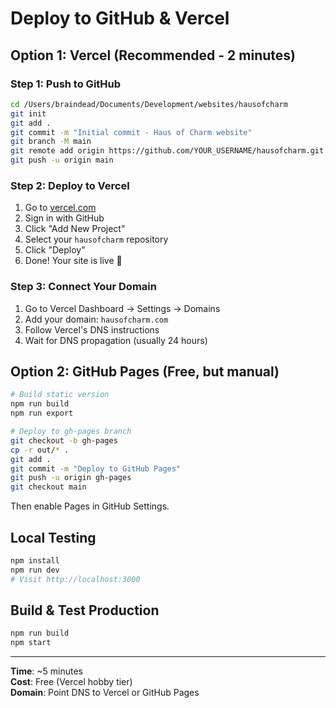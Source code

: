 # Deploy to GitHub & Vercel

## Option 1: Vercel (Recommended - 2 minutes)

### Step 1: Push to GitHub
```bash
cd /Users/braindead/Documents/Development/websites/hausofcharm
git init
git add .
git commit -m "Initial commit - Haus of Charm website"
git branch -M main
git remote add origin https://github.com/YOUR_USERNAME/hausofcharm.git
git push -u origin main
```

### Step 2: Deploy to Vercel
1. Go to [vercel.com](https://vercel.com)
2. Sign in with GitHub
3. Click "Add New Project"
4. Select your `hausofcharm` repository
5. Click "Deploy"
6. Done! Your site is live 🎉

### Step 3: Connect Your Domain
1. Go to Vercel Dashboard → Settings → Domains
2. Add your domain: `hausofcharm.com`
3. Follow Vercel's DNS instructions
4. Wait for DNS propagation (usually 24 hours)

## Option 2: GitHub Pages (Free, but manual)

```bash
# Build static version
npm run build
npm run export

# Deploy to gh-pages branch
git checkout -b gh-pages
cp -r out/* .
git add .
git commit -m "Deploy to GitHub Pages"
git push -u origin gh-pages
git checkout main
```

Then enable Pages in GitHub Settings.

## Local Testing

```bash
npm install
npm run dev
# Visit http://localhost:3000
```

## Build & Test Production

```bash
npm run build
npm start
```

---

**Time**: ~5 minutes  
**Cost**: Free (Vercel hobby tier)  
**Domain**: Point DNS to Vercel or GitHub Pages
